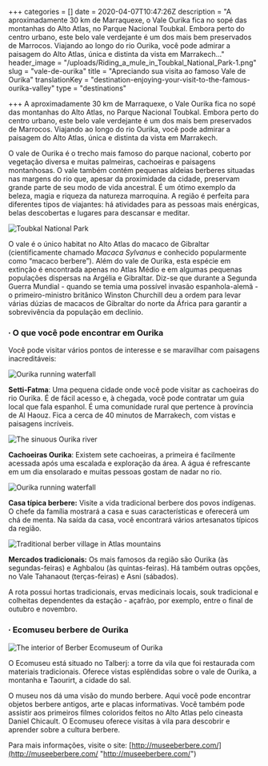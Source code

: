 +++
categories = []
date = 2020-04-07T10:47:26Z
description = "A aproximadamente 30 km de Marraquexe, o Vale Ourika fica no sopé das montanhas do Alto Atlas, no Parque Nacional Toubkal. Embora perto do centro urbano, este belo vale verdejante é um dos mais bem preservados de Marrocos. Viajando ao longo do rio Ourika, você pode admirar a paisagem do Alto Atlas, única e distinta da vista em Marrakech..."
header_image = "/uploads/Riding_a_mule_in_Toubkal_National_Park-1.png"
slug = "vale-de-ourika"
title = "Apreciando sua visita ao famoso Vale de Ourika"
translationKey = "destination-enjoying-your-visit-to-the-famous-ourika-valley"
type = "destinations"

+++
A aproximadamente 30 km de Marraquexe, o Vale Ourika fica no sopé das montanhas do Alto Atlas, no Parque Nacional Toubkal. Embora perto do centro urbano, este belo vale verdejante é um dos mais bem preservados de Marrocos. Viajando ao longo do rio Ourika, você pode admirar a paisagem do Alto Atlas, única e distinta da vista em Marrakech.

O vale de Ourika é o trecho mais famoso do parque nacional, coberto por vegetação diversa e muitas palmeiras, cachoeiras e paisagens montanhosas. O vale também contém pequenas aldeias berberes situadas nas margens do rio que, apesar da proximidade da cidade, preservam grande parte de seu modo de vida ancestral. É um ótimo exemplo da beleza, magia e riqueza da natureza marroquina. A região é perfeita para diferentes tipos de viajantes: há atividades para as pessoas mais enérgicas, belas descobertas e lugares para descansar e meditar.

![Toubkal National Park](/uploads/316360001_46145d6cd7_b.jpg "Toubkal National Park")

O vale é o único habitat no Alto Atlas do macaco de Gibraltar (cientificamente chamado _Macaca Sylvanus_ e conhecido popularmente como “macaco berbere”). Além do vale de Ourika, esta espécie em extinção é encontrada apenas no Atlas Médio e em algumas pequenas populações dispersas na Argélia e Gibraltar. Diz-se que durante a Segunda Guerra Mundial - quando se temia uma possível invasão espanhola-alemã - o primeiro-ministro britânico Winston Churchill deu a ordem para levar várias dúzias de macacos de Gibraltar do norte da África para garantir a sobrevivência da população em declínio.

### **∙ O que você pode encontrar em Ourika**

Você pode visitar vários pontos de interesse e se maravilhar com paisagens inacreditáveis:

![Ourika running waterfall](/uploads/_Armed__village_in_Toubkal_National_Park.jpg "Ourika running waterfall")

**Setti-Fatma**: Uma pequena cidade onde você pode visitar as cachoeiras do rio Ourika. É de fácil acesso e, à chegada, você pode contratar um guia local que fala espanhol. É uma comunidade rural que pertence à província de Al Haouz. Fica a cerca de 40 minutos de Marrakech, com vistas e paisagens incríveis.

![The sinuous Ourika river](/uploads/640px-Ourika_river.jpg "The sinuous Ourika river")

**Cachoeiras Ourika**: Existem sete cachoeiras, a primeira é facilmente acessada após uma escalada e exploração da área. A água é refrescante em um dia ensolarado e muitas pessoas gostam de nadar no rio.

![Ourika running waterfall](/uploads/3476176768_5e09fa84a8_b.jpg "Ourika running waterfall")

**Casa típica berbere:** Visite a vida tradicional berbere dos povos indígenas. O chefe da família mostrará a casa e suas características e oferecerá um chá de menta. Na saída da casa, você encontrará vários artesanatos típicos da região.

![Traditional berber village in Atlas mountains](/uploads/High-Atlas-Toubkal.jpg "Traditional berber village in Atlas mountains")

**Mercados tradicionais:** Os mais famosos da região são Ourika (às segundas-feiras) e Aghbalou (às quintas-feiras). Há também outras opções, no Vale Tahanaout (terças-feiras) e Asni (sábados).

A rota possui hortas tradicionais, ervas medicinais locais, souk tradicional e colheitas dependentes da estação - açafrão, por exemplo, entre o final de outubro e novembro.

### **∙ Ecomuseu berbere de Ourika**

![The interior of Berber Ecomuseum of Ourika](/uploads/14717920251462186633_2.jpg "The interior of Berber Ecomuseum of Ourika")

O Ecomuseu está situado no Talberj: a torre da vila que foi restaurada com materiais tradicionais. Oferece vistas esplêndidas sobre o vale de Ourika, a montanha e Taourirt, a cidade do sal.

O museu nos dá uma visão do mundo berbere. Aqui você pode encontrar objetos berbere antigos, arte e placas informativas. Você também pode assistir aos primeiros filmes coloridos feitos no Alto Atlas pelo cineasta Daniel Chicault. O Ecomuseu oferece visitas à vila para descobrir e aprender sobre a cultura berbere.

Para mais informações, visite o site: [http://museeberbere.com/](http://museeberbere.com/ "http://museeberbere.com/")